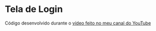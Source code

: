 # Tela de Login

Código desenvolvido durante o [vídeo feito no meu canal do YouTube](https://www.youtube.com/watch?v=A4Z3I2nNYWQ)
